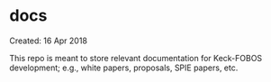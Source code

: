# docs

Created: 16 Apr 2018

This repo is meant to store relevant documentation for Keck-FOBOS development; e.g., white papers, proposals, SPIE papers, etc.
